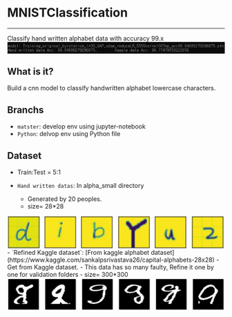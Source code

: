 # MNISTClassification
-----
Classify hand written alphabet data with accuracy 99.x
<img src='imgs/Result.jpg' align="center" width=800>  

## What is it?
Build a cnn model to classify handwritten alphabet lowercase characters.

## Branchs
- `matster`: develop env using jupyter-notebook
- `Python`: delvop env using Python file

## Dataset
- Train:Test = 5:1

- `Hand written datas`: In alpha_small directory
  - Generated by 20 peoples.
  - size= 28*28
<img src='imgs/hand_written_datas.jpg' align="center" width=800>  
- `Refined Kaggle dataset`: [From kaggle alphabet dataset](https://www.kaggle.com/sankalpsrivastava26/capital-alphabets-28x28)
  - Get from Kaggle dataset.
  - This data has so many faulty, Refine it one by one for validation folders
  - size= 300*300
<img src='imgs/kaggle_datas.jpg' align="center" width=800>  

